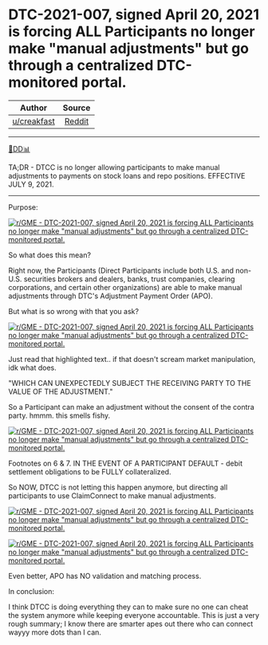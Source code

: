 DTC-2021-007, signed April 20, 2021 is forcing ALL Participants no longer make "manual adjustments" but go through a centralized DTC-monitored portal.
======================================================================================================================================================

| Author       | Source       | 
| :-------------: |:-------------:|
| [u/creakfast](https://www.reddit.com/user/creakfast/)| [Reddit](https://www.reddit.com/r/GME/comments/mvh4hb/dtc2021007_signed_april_20_2021_is_forcing_all/) | 

---

[🔬DD📊](https://www.reddit.com/r/GME/search?q=flair_name%3A%22%F0%9F%94%AC%20DD%20%F0%9F%93%8A%22&restrict_sr=1)

TA;DR - DTCC is no longer allowing participants to make manual adjustments to payments on stock loans and repo positions. EFFECTIVE JULY 9, 2021.

------------------------------------------------------------------------------------------------------------------------------------------------

Purpose:

[![r/GME - DTC-2021-007, signed April 20, 2021 is forcing ALL Participants no longer make "manual adjustments" but go through a centralized DTC-monitored portal.](https://preview.redd.it/8r354pq0cju61.png?width=995&format=png&auto=webp&s=ee456cfca4e3095343e13240a5f2c64727e52ac6)](https://preview.redd.it/8r354pq0cju61.png?width=995&format=png&auto=webp&s=ee456cfca4e3095343e13240a5f2c64727e52ac6)

So what does this mean?

Right now, the Participants (Direct Participants include both U.S. and non-U.S. securities brokers and dealers, banks, trust companies, clearing corporations, and certain other organizations) are able to make manual adjustments through DTC's Adjustment Payment Order (APO).

But what is so wrong with that you ask?

[![r/GME - DTC-2021-007, signed April 20, 2021 is forcing ALL Participants no longer make "manual adjustments" but go through a centralized DTC-monitored portal.](https://preview.redd.it/i2tz0gm3dju61.png?width=856&format=png&auto=webp&s=363f151c7588ab5a278c695c4ea0b218ab9e9f73)](https://preview.redd.it/i2tz0gm3dju61.png?width=856&format=png&auto=webp&s=363f151c7588ab5a278c695c4ea0b218ab9e9f73)

Just read that highlighted text.. if that doesn't scream market manipulation, idk what does.

"WHICH CAN UNEXPECTEDLY SUBJECT THE RECEIVING PARTY TO THE VALUE OF THE ADJUSTMENT."

So a Participant can make an adjustment without the consent of the contra party. hmmm. this smells fishy.

[![r/GME - DTC-2021-007, signed April 20, 2021 is forcing ALL Participants no longer make "manual adjustments" but go through a centralized DTC-monitored portal.](https://preview.redd.it/xeu60acieju61.png?width=761&format=png&auto=webp&s=3916ea9dcf0cad87ea847a964416b575d9382966)](https://preview.redd.it/xeu60acieju61.png?width=761&format=png&auto=webp&s=3916ea9dcf0cad87ea847a964416b575d9382966)

Footnotes on 6 & 7. IN THE EVENT OF A PARTICIPANT DEFAULT - debit settlement obligations to be FULLY collateralized.

So NOW, DTCC is not letting this happen anymore, but directing all participants to use ClaimConnect to make manual adjustments.

[![r/GME - DTC-2021-007, signed April 20, 2021 is forcing ALL Participants no longer make "manual adjustments" but go through a centralized DTC-monitored portal.](https://preview.redd.it/pu9llcdseju61.png?width=708&format=png&auto=webp&s=e61651695bb432b3b334cf5cfebd3de911875d15)](https://preview.redd.it/pu9llcdseju61.png?width=708&format=png&auto=webp&s=e61651695bb432b3b334cf5cfebd3de911875d15)

[![r/GME - DTC-2021-007, signed April 20, 2021 is forcing ALL Participants no longer make "manual adjustments" but go through a centralized DTC-monitored portal.](https://preview.redd.it/e2z6rylyeju61.png?width=706&format=png&auto=webp&s=5f8a0c461998bf84c12271fdf19a9954798494b2)](https://preview.redd.it/e2z6rylyeju61.png?width=706&format=png&auto=webp&s=5f8a0c461998bf84c12271fdf19a9954798494b2)

Even better, APO has NO validation and matching process.

In conclusion:

I think DTCC is doing everything they can to make sure no one can cheat the system anymore while keeping everyone accountable. This is just a very rough summary; I know there are smarter apes out there who can connect wayyy more dots than I can.
